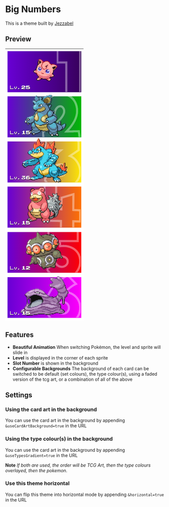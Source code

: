 # Big Numbers
This is a theme built by [Jezzabel](https://twitter.com/ThatStreamerJez)

## Preview
![Preview of the Big Numbers theme](assets/preview.png)

## Features
 - **Beautiful Animation** When switching Pokémon, the level and sprite will slide in
 - **Level** is displayed in the corner of each sprite
 - **Slot Number** is shown in the background
 - **Configurable Backgrounds** The background of each card can be switched to be default (set colours), the type colour(s), using a faded version of the tcg art, or a combination of all of the above

## Settings

### Using the card art in the background
You can use the card art in the background by appending `&useCardArtBackground=true` in the URL

### Using the type colour(s) in the background
You can use the card art in the background by appending `&useTypesGradient=true` in the URL

**Note** *If both are used, the order will be TCG Art, then the type colours overlayed, then the pokemon.*

### Use this theme horizontal
You can flip this theme into horizontal mode by appending `&horizontal=true` in the URL
